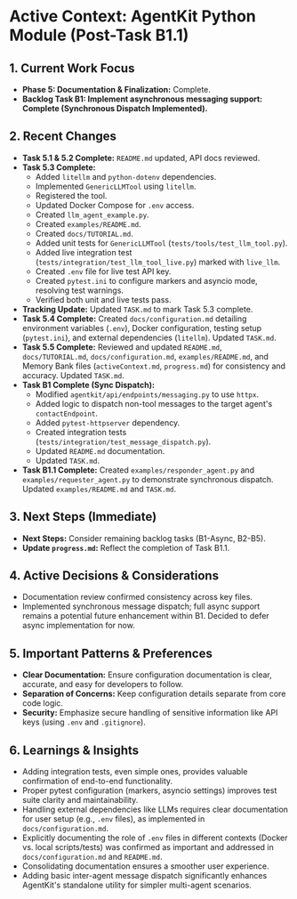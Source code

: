 # Active Context: AgentKit Python Module (Post-Task B1.1)

## 1. Current Work Focus

-   **Phase 5: Documentation & Finalization:** Complete.
-   **Backlog Task B1: Implement asynchronous messaging support:** **Complete (Synchronous Dispatch Implemented).**

## 2. Recent Changes

-   **Task 5.1 & 5.2 Complete:** `README.md` updated, API docs reviewed.
-   **Task 5.3 Complete:**
    -   Added `litellm` and `python-dotenv` dependencies.
    -   Implemented `GenericLLMTool` using `litellm`.
    -   Registered the tool.
    -   Updated Docker Compose for `.env` access.
    -   Created `llm_agent_example.py`.
    -   Created `examples/README.md`.
    -   Created `docs/TUTORIAL.md`.
    -   Added unit tests for `GenericLLMTool` (`tests/tools/test_llm_tool.py`).
    -   Added live integration test (`tests/integration/test_llm_tool_live.py`) marked with `live_llm`.
    -   Created `.env` file for live test API key.
    -   Created `pytest.ini` to configure markers and asyncio mode, resolving test warnings.
    -   Verified both unit and live tests pass.
-   **Tracking Update:** Updated `TASK.md` to mark Task 5.3 complete.
-   **Task 5.4 Complete:** Created `docs/configuration.md` detailing environment variables (`.env`), Docker configuration, testing setup (`pytest.ini`), and external dependencies (`litellm`). Updated `TASK.md`.
-   **Task 5.5 Complete:** Reviewed and updated `README.md`, `docs/TUTORIAL.md`, `docs/configuration.md`, `examples/README.md`, and Memory Bank files (`activeContext.md`, `progress.md`) for consistency and accuracy. Updated `TASK.md`.
-   **Task B1 Complete (Sync Dispatch):**
    -   Modified `agentkit/api/endpoints/messaging.py` to use `httpx`.
    -   Added logic to dispatch non-tool messages to the target agent's `contactEndpoint`.
    -   Added `pytest-httpserver` dependency.
    -   Created integration tests (`tests/integration/test_message_dispatch.py`).
    -   Updated `README.md` documentation.
    -   Updated `TASK.md`.
-   **Task B1.1 Complete:** Created `examples/responder_agent.py` and `examples/requester_agent.py` to demonstrate synchronous dispatch. Updated `examples/README.md` and `TASK.md`.

## 3. Next Steps (Immediate)

-   **Next Steps:** Consider remaining backlog tasks (B1-Async, B2-B5).
-   **Update `progress.md`:** Reflect the completion of Task B1.1.

## 4. Active Decisions & Considerations

-   Documentation review confirmed consistency across key files.
-   Implemented synchronous message dispatch; full async support remains a potential future enhancement within B1. Decided to defer async implementation for now.

## 5. Important Patterns & Preferences

-   **Clear Documentation:** Ensure configuration documentation is clear, accurate, and easy for developers to follow.
-   **Separation of Concerns:** Keep configuration details separate from core code logic.
-   **Security:** Emphasize secure handling of sensitive information like API keys (using `.env` and `.gitignore`).

## 6. Learnings & Insights

-   Adding integration tests, even simple ones, provides valuable confirmation of end-to-end functionality.
-   Proper pytest configuration (markers, asyncio settings) improves test suite clarity and maintainability.
-   Handling external dependencies like LLMs requires clear documentation for user setup (e.g., `.env` files), as implemented in `docs/configuration.md`.
-   Explicitly documenting the role of `.env` files in different contexts (Docker vs. local scripts/tests) was confirmed as important and addressed in `docs/configuration.md` and `README.md`.
-   Consolidating documentation ensures a smoother user experience.
-   Adding basic inter-agent message dispatch significantly enhances AgentKit's standalone utility for simpler multi-agent scenarios.